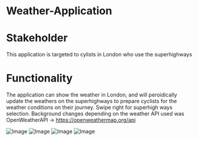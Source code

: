 # Weather-Application
# Stakeholder
This application is targeted to cylists in London who use the superhighways

# Functionality
The application can show the weather in London, and will peroidically update the weathers on the superhighways to prepare cyclists for the weather conditions on their journey.
Swipe right for superhigh ways selection.
Background changes depending on the weather
API used was OpenWeatherAPI -> https://openweathermap.org/api 


![Image](https://imgur.com/29569ccf-0b7c-40ca-b86f-5e24f8c53ab0)
![Image](https://i.imgur.com/Qk6ZJ32.png)
![Image](https://i.imgur.com/Chch62J.png)
![Image](https://i.imgur.com/Z8M83SL.png)
